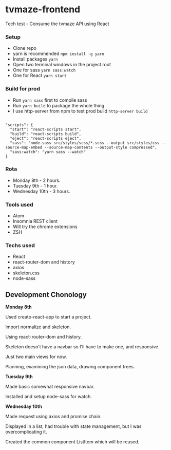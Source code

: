 # tvmaze-frontend
Tech test - Consume the tvmaze API using React

### Setup
- Clone repo
- yarn is recommended  ```npm install -g yarn```
- Install packages ```yarn```
- Open two terminal windows in the project root
- One for sass ```yarn sass:watch```
- One for React ```yarn start```

### Build for prod
- Run ```yarn sass``` first to compile sass
- Run ```yarn build``` to package the whole thing
- I use http-server from npm to test prod build ```http-server build```

```

"scripts": {
  "start": "react-scripts start",
  "build": "react-scripts build",
  "eject": "react-scripts eject",
  "sass": "node-sass src/styles/scss/*.scss --output src/styles/css --source-map-embed --source-map-contents --output-style compressed",
  "sass:watch": "yarn sass --watch"
}

```

### Rota
- Monday 8th - 2 hours.
- Tuesday 9th - 1 hour.
- Wednesday 10th - 3 hours.

### Tools used
- Atom
- Insomnia REST client
- Will try the chrome extensions
- ZSH

### Techs used
- React
- react-router-dom and history
- axios
- skeleton.css
- node-sass

## Development Chonology

**Monday 8th**

Used create-react-app to start a project.

Import normalize and skeleton.

Using react-router-dom and history.

Skeleton doesn't have a navbar so I'll have to make one, and responsive.

Just two main views for now.

Planning, examining the json data, drawing component trees.

**Tuesday 9th**

Made basic somewhat responsive navbar.

Installed and setup node-sass for watch.

**Wednesday 10th**

Made request using axios and promise chain.

Displayed in a list, had trouble with state management, but I was overcomplicating it.

Created the common component ListItem which will be reused.
